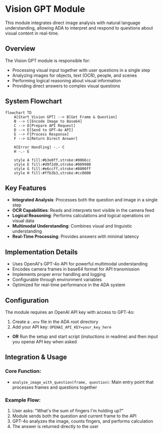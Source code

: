 # Vision GPT Module

This module integrates direct image analysis with natural language understanding, allowing ADA to interpret and respond to questions about visual content in real-time.

## Overview

The Vision GPT module is responsible for:
- Processing visual input together with user questions in a single step
- Analyzing images for objects, text (OCR), people, and scenes
- Performing logical reasoning about visual information
- Providing direct answers to complex visual questions

## System Flowchart

```mermaid
flowchart TD
    A[Start Vision GPT] --> B[Get Frame & Question]
    B --> C[Encode Image to Base64]
    C --> D[Prepare API Request]
    D --> E[Send to GPT-4o API]
    E --> F[Process Response]
    F --> G[Return Direct Answer]
    
    H[Error Handling] -.- C
    H -.- E
    
    style A fill:#b3e0ff,stroke:#0066cc
    style E fill:#d9f2d9,stroke:#009900
    style G fill:#e6ccff,stroke:#8000ff
    style H fill:#ffb3b3,stroke:#cc0000
```

## Key Features

- **Integrated Analysis**: Processes both the question and image in a single step
- **OCR Capabilities**: Reads and interprets text visible in the camera feed
- **Logical Reasoning**: Performs calculations and logical operations on visual data
- **Multimodal Understanding**: Combines visual and linguistic understanding
- **Real-Time Processing**: Provides answers with minimal latency

## Implementation Details

- Uses OpenAI's GPT-4o API for powerful multimodal understanding
- Encodes camera frames in base64 format for API transmission
- Implements proper error handling and logging
- Configurable through environment variables
- Optimized for real-time performance in the ADA system

## Configuration

The module requires an OpenAI API key with access to GPT-4o:
1. Create a `.env` file in the ADA root directory
2. Add your API key: `OPENAI_API_KEY=your_key_here`
 
- **OR**
Run the setup and start script (instuctions in readme) and then input you openai API key when asked 

## Integration & Usage

### Core Function:
- `analyze_image_with_question(frame, question)`: Main entry point that processes frames and questions together

### Example Flow:
1. User asks: "What's the sum of fingers I'm holding up?"
2. Module sends both the question and current frame to the API
3. GPT-4o analyzes the image, counts fingers, and performs calculation
4. The answer is returned directly to the user
